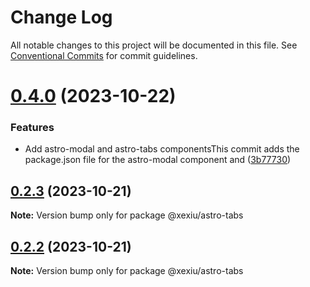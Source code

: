 # Change Log

All notable changes to this project will be documented in this file.
See [Conventional Commits](https://conventionalcommits.org) for commit guidelines.

# [0.4.0](https://github.com/xexiu/astro-components/compare/@xexiu/astro-tabs@0.2.3...@xexiu/astro-tabs@0.4.0) (2023-10-22)


### Features

* Add astro-modal and astro-tabs componentsThis commit adds the package.json file for the astro-modal component and ([3b77730](https://github.com/xexiu/astro-components/commit/3b77730dc8b30bbec48ff9bc42c0aea48c905a0a))





## [0.2.3](https://github.com/xexiu/astro-components/compare/@xexiu/astro-tabs@0.2.2...@xexiu/astro-tabs@0.2.3) (2023-10-21)

**Note:** Version bump only for package @xexiu/astro-tabs





## [0.2.2](https://github.com/xexiu/astro-components/compare/@xexiu/astro-tabs@0.1.9...@xexiu/astro-tabs@0.2.2) (2023-10-21)

**Note:** Version bump only for package @xexiu/astro-tabs
